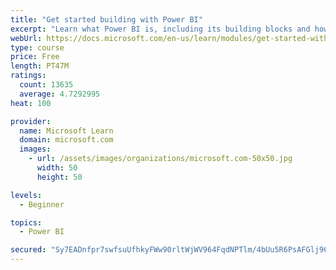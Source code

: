 ```yaml
---
title: "Get started building with Power BI"
excerpt: "Learn what Power BI is, including its building blocks and how they work together."
webUrl: https://docs.microsoft.com/en-us/learn/modules/get-started-with-power-bi/
type: course
price: Free
length: PT47M
ratings:
  count: 13635
  average: 4.7292995
heat: 100

provider:
  name: Microsoft Learn
  domain: microsoft.com
  images:
    - url: /assets/images/organizations/microsoft.com-50x50.jpg
      width: 50
      height: 50

levels:
  - Beginner

topics:
  - Power BI

secured: "Sy7EADnfpr7swfsuUfhkyFWw90rltWjWV964FqdNPTlm/4bUu5R6PsAFGlj96S9EJ7IKTIHUH7+u2KRxThRW0zM0G/CcQfClt014+GPOVQgYy3jctoE7cB8vkj1v5LuN/hOAWJvysAukA1K00yNX6Iv3UvfFN2aWgFZR4PNgNJOe5eGUGj8CdFpMlBNhE9YjuKFGBoft39ALSjpZQ+nnqyW2rGHihvmWgJGOBE9zheXvtwB8qftkEu2u9u3aWz5Wocx/bTWrNtJY9lp8nC+YhT4IuOB+/Jwhb8mm1qFb7Cx/wm2O3SBxISL8rXOG9blQMeKz9bWDLYPXa1ibXwnumttrbdjdNrcZGZXDUATcTmK/j9VG2SarumeJTg1wXPHz2jYi9zDHXYFSocnbd5sMKw==;yI2aQQgRbNNbIydKWo8JFg=="
---
```


